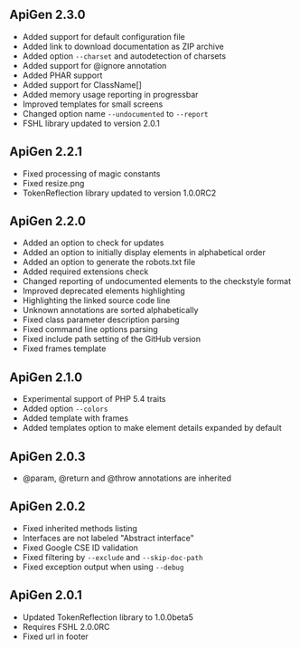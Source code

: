 ## ApiGen 2.3.0 ##

* Added support for default configuration file
* Added link to download documentation as ZIP archive
* Added option ```--charset``` and autodetection of charsets
* Added support for @ignore annotation
* Added PHAR support
* Added support for ClassName[]
* Added memory usage reporting in progressbar
* Improved templates for small screens
* Changed option name ```--undocumented``` to ```--report```
* FSHL library updated to version 2.0.1

## ApiGen 2.2.1 ##

* Fixed processing of magic constants
* Fixed resize.png
* TokenReflection library updated to version 1.0.0RC2

## ApiGen 2.2.0 ##

* Added an option to check for updates
* Added an option to initially display elements in alphabetical order
* Added an option to generate the robots.txt file
* Added required extensions check
* Changed reporting of undocumented elements to the checkstyle format
* Improved deprecated elements highlighting
* Highlighting the linked source code line
* Unknown annotations are sorted alphabetically
* Fixed class parameter description parsing
* Fixed command line options parsing
* Fixed include path setting of the GitHub version
* Fixed frames template

## ApiGen 2.1.0 ##

* Experimental support of PHP 5.4 traits
* Added option ```--colors```
* Added template with frames
* Added templates option to make element details expanded by default

## ApiGen 2.0.3 ##

* @param, @return and @throw annotations are inherited

## ApiGen 2.0.2 ##

* Fixed inherited methods listing
* Interfaces are not labeled "Abstract interface"
* Fixed Google CSE ID validation
* Fixed filtering by ```--exclude``` and ```--skip-doc-path```
* Fixed exception output when using ```--debug```

## ApiGen 2.0.1 ##

* Updated TokenReflection library to 1.0.0beta5
* Requires FSHL 2.0.0RC
* Fixed url in footer
